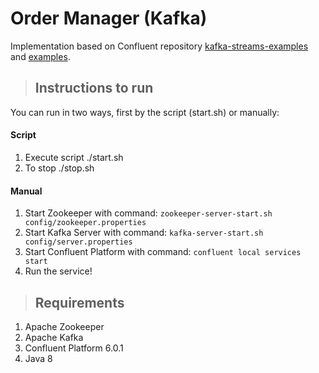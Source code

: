 # Order Manager (Kafka)

Implementation based on Confluent repository [kafka-streams-examples](https://github.com/confluentinc/kafka-streams-examples/tree/6.0.0-post/src/main/java/io/confluent/examples/streams/microservices) and [examples](https://github.com/confluentinc/examples).                                  

>## Instructions to run

You can run in two ways, first by the script (start.sh) or manually:

#### Script

1. Execute script ./start.sh
2. To stop ./stop.sh

#### Manual

1. Start Zookeeper with command: `zookeeper-server-start.sh config/zookeeper.properties`
2. Start Kafka Server with command: `kafka-server-start.sh config/server.properties`
3. Start Confluent Platform with command: `confluent local services start`
4. Run the service!

>## Requirements

1. Apache Zookeeper
2. Apache Kafka
3. Confluent Platform 6.0.1
4. Java 8